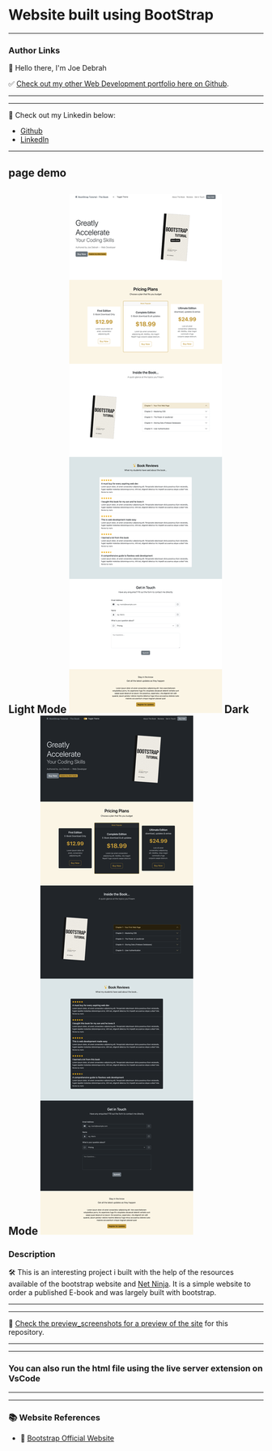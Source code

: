 # Website built using BootStrap
---

### Author Links

👋 Hello there, I'm Joe Debrah

✅ [Check out my other Web Development portfolio here on Github](https://www.youtube.com/DaveGrayTeachesCode).

---
---

🚀 Check out my Linkedin below:

- [Github](https://github.com/JoeDebrah)
- [LinkedIn](https://www.linkedin.com/in/joe-debrah-953972264/)

---
## page demo
Light Mode
![Alt text](preview_screenshots/bootstrap-site-dark-mode.png)
Dark Mode
![Alt text](preview_screenshots/bootstrap-site-light-mode.png)
---

### Description

🛠️ This is an interesting project i built with the help of the resources available of the bootstrap website and [Net Ninja](https://www.youtube.com/@NetNinja). It is a simple website to order a published E-book and was largely built with bootstrap. 

---
---

🌅 [Check the preview_screenshots for a preview of the site](https://youtu.be/JZjUv_qFtvM) for this repository.

---
---

### You can also run the html file using the live server extension on VsCode
---
---
### 📚 Website References
- 🔗 [Bootstrap Official Website](https://getbootstrap.com/)